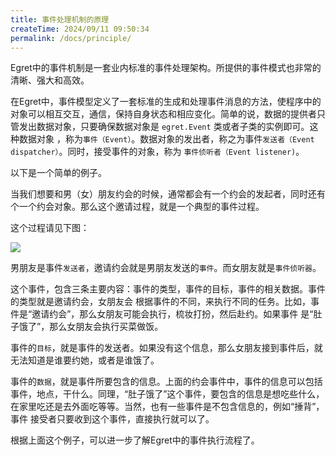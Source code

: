 ```yaml
---
title: 事件处理机制的原理
createTime: 2024/09/11 09:50:34
permalink: /docs/principle/
---
```

Egret中的事件机制是一套业内标准的事件处理架构。所提供的事件模式也非常的清晰、强大和高效。

在Egret中，事件模型定义了一套标准的生成和处理事件消息的方法，使程序中的对象可以相互交互，通信，保持自身状态和相应变化。简单的说，数据的提供者只管发出数据对象，只要确保数据对象是 `egret.Event` 类或者子类的实例即可。这种数据对象 ，称为`事件（Event）`。数据对象的发出者，称之为事件`发送者（Event dispatcher）`。同时，接受事件的对象，称为 `事件侦听者（Event listener)`。

以下是一个简单的例子。

当我们想要和男（女）朋友约会的时候，通常都会有一个约会的发起者，同时还有个一个约会对象。那么这个邀请过程，就是一个典型的事件过程。

这个过程请见下图：

![](566143cb47133.png)

男朋友是事件`发送者`，邀请约会就是男朋友发送的`事件`。而女朋友就是`事件侦听器`。

这个事件，包含三条主要内容：事件的类型，事件的目标，事件的相关数据。事件的类型就是邀请约会，女朋友会 根据事件的不同，来执行不同的任务。比如，事件是“邀请约会”，那么女朋友可能会执行，梳妆打扮，然后赴约。如果事件 是“肚子饿了”，那么女朋友会执行买菜做饭。

事件的`目标`，就是事件的发送者。如果没有这个信息，那么女朋友接到事件后，就无法知道是谁要约她，或者是谁饿了。

事件的`数据`，就是事件所要包含的信息。上面的约会事件中，事件的信息可以包括事件，地点，干什么。同理，“肚子饿了”这个事件，要包含的信息是想吃些什么，在家里吃还是去外面吃等等。当然，也有一些事件是不包含信息的，例如“捶背”，事件 接受者只要收到这个事件，直接执行就可以了。

根据上面这个例子，可以进一步了解Egret中的事件执行流程了。
